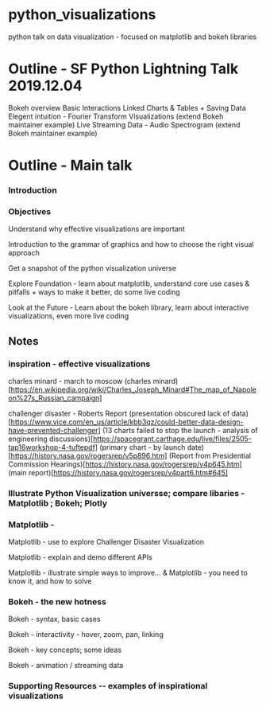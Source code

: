 # python_visualizations
python talk on data visualization - focused on matplotlib and bokeh libraries

# Outline - SF Python Lightning Talk 2019.12.04
Bokeh overview
Basic Interactions
Linked Charts & Tables + Saving Data
Elegent intuition - Fourier Transform Visualizations  (extend Bokeh maintainer example)
Live Streaming Data - Audio Spectrogram (extend Bokeh maintainer example)


# Outline - Main talk
### Introduction

### Objectives
Understand why effective visualizations are important

Introduction to the grammar of graphics and how to choose the right visual approach

Get a snapshot of the python visualization universe

Explore Foundation - learn about matplotlib, understand core use cases & pitfalls + ways to make it better, do some live coding

Look at the Future - Learn about the bokeh library, learn about interactive visualizations, even more live coding


## Notes
### inspiration - effective visualizations
charles minard - march to moscow
(charles minard)[https://en.wikipedia.org/wiki/Charles_Joseph_Minard#The_map_of_Napoleon%27s_Russian_campaign]

challenger disaster - Roberts Report
(presentation obscured lack of data)[https://www.vice.com/en_us/article/kbb3qz/could-better-data-design-have-prevented-challenger]
(13 charts failed to stop the launch - analysis of engineering discussions)[https://spacegrant.carthage.edu/live/files/2505-tap16workshop-4-tuftepdf]
(primary chart - by launch date)[https://history.nasa.gov/rogersrep/v5p896.htm]
(Report from Presidential Commission Hearings)[https://history.nasa.gov/rogersrep/v4p645.htm]
(main report)[https://history.nasa.gov/rogersrep/v4part6.htm#645]


### Illustrate Python Visualization universse; compare libaries - Matplotlib ; Bokeh; Plotly


### Matplotlib - 

Matplotlib - use to explore Challenger Disaster Visualization

Matplotlib - explain and demo different APIs

Matplotlib - illustrate simple ways to improve...  & Matplotlib - you need to know it, and how to solve

### Bokeh - the new hotness
Bokeh - syntax, basic cases

Bokeh - interactivity - hover, zoom, pan, linking

Bokeh - key concepts; some ideas 

Bokeh - animation / streaming data

### Supporting Resources -- examples of inspirational visualizations
